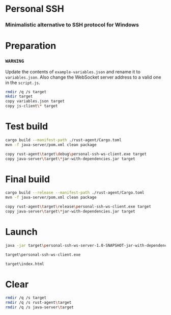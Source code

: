# Personal SSH
### Minimalistic alternative to SSH protocol for Windows

# Preparation
### `WARNING`
Update the contents of `example-variables.json` and rename
it to `variables.json`. Also change the WebSocket server address
to a valid one in the `script.js`.
```sh
rmdir /q /s target
mkdir target
copy variables.json target
copy js-client\* target
```

# Test build
```sh
cargo build --manifest-path ./rust-agent/Cargo.toml
mvn -f java-server/pom.xml clean package

copy rust-agent\target\debug\personal-ssh-ws-client.exe target
copy java-server\target\*jar-with-dependencies.jar target
```

# Final build
```sh
cargo build --release --manifest-path ./rust-agent/Cargo.toml
mvn -f java-server/pom.xml clean package

copy rust-agent\target\release\personal-ssh-ws-client.exe target
copy java-server\target\*jar-with-dependencies.jar target
```

# Launch
```sh
java -jar target\personal-ssh-ws-server-1.0-SNAPSHOT-jar-with-dependencies.jar

target\personal-ssh-ws-client.exe

target\index.html
```

# Clear
```sh
rmdir /q /s target
rmdir /q /s rust-agent\target
rmdir /q /s java-server\target
```
